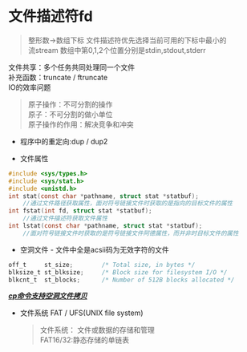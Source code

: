 # 文件描述符fd

> 整形数->数组下标 文件描述符优先选择当前可用的下标中最小的  
> 流stream 数组中第0,1,2个位置分别是stdin,stdout,stderr  

文件共享：多个任务共同处理同一个文件  
补充函数：truncate / ftruncate  
IO的效率问题  

> 原子操作：不可分割的操作  
> 原子：不可分割的做小单位  
> 原子操作的作用：解决竞争和冲突  

+ 程序中的重定向:dup / dup2  

+ 文件属性  
```C
#include <sys/types.h>  
#include <sys/stat.h>  
#include <unistd.h>  
int stat(const char *pathname, struct stat *statbuf);  
	//通过文件路径获取属性，面对符号链接文件时获取的是指向的目标文件的属性  
int fstat(int fd, struct stat *statbuf);  
	//通过文件描述符获取文件属性  
int lstat(const char *pathname, struct stat *statbuf);  
	//面对符号链接文件时获取的是符号链接文件阿德属性，而并非时目标文件的属性  
```
+ 空洞文件 - 文件中全是acsii码为无效字符的文件  

```C
off_t     st_size;        /* Total size, in bytes */
blksize_t st_blksize;     /* Block size for filesystem I/O */
blkcnt_t  st_blocks;      /* Number of 512B blocks allocated */
```
<u>***cp命令支持空洞文件拷贝***</u>  

+ 文件系统 FAT / UFS(UNIX file system)  
	> 文件系统： 文件或数据的存储和管理  
	> FAT16/32:静态存储的单链表  